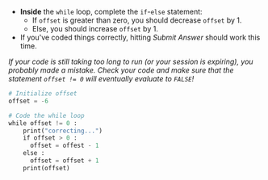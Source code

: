 - **Inside** the `while` loop, complete the `if`-`else` statement:
    - If `offset` is greater than zero, you should decrease `offset` by 1.
    - Else, you should increase `offset` by 1.
- If you've coded things correctly, hitting _Submit Answer_ should work this time.

_If your code is still taking too long to run (or your session is expiring), you probably made a mistake. Check your code and make sure that the statement `offset != 0` will eventually evaluate to `FALSE`!_
```Python
# Initialize offset
offset = -6

# Code the while loop
while offset != 0 :
    print("correcting...")
    if offset > 0 :
      offset = offest - 1
    else : 
      offset = offset + 1    
    print(offset)
```

